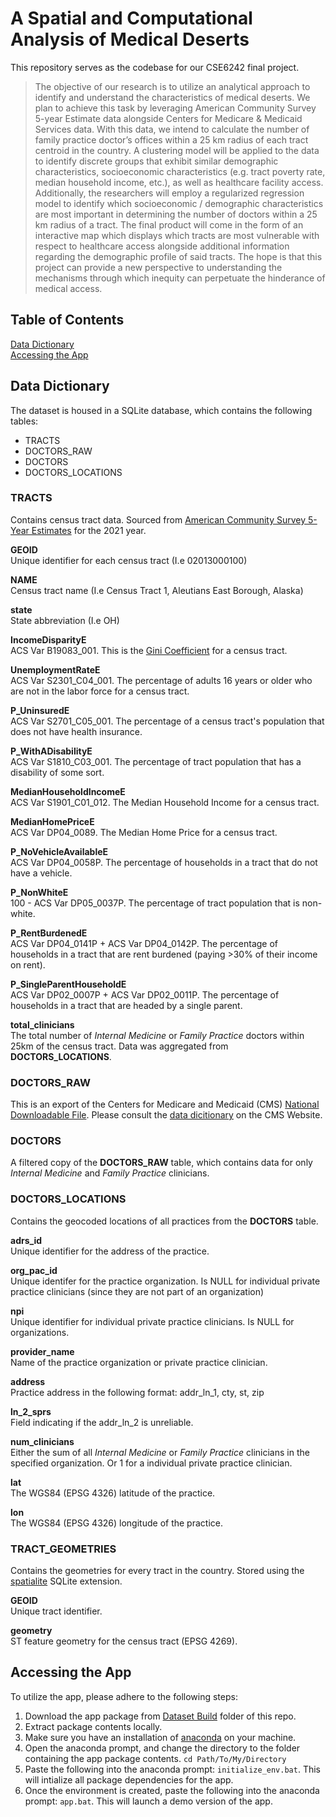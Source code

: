 # A Spatial and Computational Analysis of Medical Deserts
This repository serves as the codebase for our CSE6242 final project.
>The objective of our research is to utilize an analytical approach to identify and understand the characteristics of medical deserts. We plan to achieve this task by leveraging American Community Survey 5-year Estimate data alongside Centers for Medicare & Medicaid Services data. With this data, we intend to calculate the number of family practice doctor’s offices within a 25 km radius of each tract centroid in the country. A clustering model will be applied to the data to identify discrete groups that exhibit similar demographic characteristics, socioeconomic characteristics (e.g. tract poverty rate, median household income, etc.), as well as healthcare facility access. Additionally, the researchers will employ a regularized regression model to identify which socioeconomic / demographic characteristics are most important in determining the number of doctors within a 25 km radius of a tract. The final product will come in the form of an interactive map which displays which tracts are most vulnerable with respect to healthcare access alongside additional information regarding the demographic profile of said tracts. The hope is that this project can provide a new perspective to understanding the mechanisms through which inequity can perpetuate the hinderance of medical access.

## Table of Contents
[Data Dictionary](#data-dictionary)  
[Accessing the App](#accessing-the-app)

## Data Dictionary
The dataset is housed in a SQLite database, which contains the following tables:

- TRACTS
- DOCTORS_RAW
- DOCTORS
- DOCTORS_LOCATIONS

### TRACTS
Contains census tract data. Sourced from [American Community Survey 5-Year Estimates](https://www.census.gov/data/developers/data-sets/acs-5year.html) for the 2021 year.

**GEOID**  
Unique identifier for each census tract (I.e 02013000100)

**NAME**  
Census tract name (I.e Census Tract 1, Aleutians East Borough, Alaska)

**state**  
State abbreviation (I.e OH)

**IncomeDisparityE**  
ACS Var B19083_001. This is the [Gini Coefficient](https://en.wikipedia.org/wiki/Gini_coefficient) for a census tract.

**UnemploymentRateE**  
ACS Var S2301_C04_001. The percentage of adults 16 years or older who are not in the labor force for a census tract.

**P_UninsuredE**  
ACS Var S2701_C05_001. The percentage of a census tract's population that does not have health insurance.

**P_WithADisabilityE**  
ACS Var S1810_C03_001. The percentage of tract population that has a disability of some sort.

**MedianHouseholdIncomeE**  
ACS Var S1901_C01_012. The Median Household Income for a census tract.

**MedianHomePriceE**  
ACS Var DP04_0089. The Median Home Price for a census tract. 

**P_NoVehicleAvailableE**  
ACS Var DP04_0058P. The percentage of households in a tract that do not have a vehicle.

**P_NonWhiteE**  
100 - ACS Var DP05_0037P. The percentage of tract population that is non-white.

**P_RentBurdenedE**  
ACS Var DP04_0141P + ACS Var DP04_0142P. The percentage of households in a tract that are rent burdened (paying >30% of their income on rent).

**P_SingleParentHouseholdE**  
ACS Var DP02_0007P + ACS Var DP02_0011P. The percentage of households in a tract that are headed by a single parent.

**total_clinicians**  
The total number of *Internal Medicine* or *Family Practice* doctors within 25km of the census tract. Data was aggregated from **DOCTORS_LOCATIONS**.

### DOCTORS_RAW  
This is an export of the Centers for Medicare and Medicaid (CMS) [National Downloadable File](https://data.cms.gov/provider-data/dataset/mj5m-pzi6). Please consult the [data dicitionary](https://data.cms.gov/provider-data/sites/default/files/data_dictionaries/physician/DOC_Data_Dictionary.pdf) on the CMS Website.

### DOCTORS
A filtered copy of the **DOCTORS_RAW** table, which contains data for only *Internal Medicine* and *Family Practice* clinicians.

### DOCTORS_LOCATIONS
Contains the geocoded locations of all practices from the **DOCTORS** table.

**adrs_id**  
Unique identifier for the address of the practice.

**org_pac_id**  
Unique identifer for the practice organization. Is NULL for individual private practice clinicians (since they are not part of an organization)

**npi**  
Unique identifier for individual private practice clinicians. Is NULL for organizations.

**provider_name**  
Name of the practice organization or private practice clinician.

**address**  
Practice address in the following format: addr_ln_1, cty, st, zip

**ln_2_sprs**  
Field indicating if the addr_ln_2 is unreliable.

**num_clinicians**  
Either the sum of all *Internal Medicine* or *Family Practice* clinicians in the specified organization. Or 1 for a individual private practice clinician.

**lat**  
The WGS84 (EPSG 4326) latitude of the practice.

**lon**  
The WGS84 (EPSG 4326) longitude of the practice.

### TRACT_GEOMETRIES
Contains the geometries for every tract in the country. Stored using the [spatialite](https://www.gaia-gis.it/fossil/libspatialite/index) SQLite extension.

**GEOID**  
Unique tract identifier.

**geometry**  
ST feature geometry for the census tract (EPSG 4269).

## Accessing the App
To utilize the app, please adhere to the following steps:

1. Download the app package from [Dataset Build](https://github.com/MuelMart/Medical-Deserts/tree/main/Dataset%20Build) folder of this repo.
2. Extract package contents locally.
2. Make sure you have an installation of [anaconda](https://anaconda.org/) on your machine.
3. Open the anaconda prompt, and change the directory to the folder containing the app package contents. `cd Path/To/My/Directory`
4. Paste the following into the anaconda prompt: `initialize_env.bat`. This will intialize all package dependencies for the app.
5. Once the environment is created, paste the following into the anaconda prompt: `app.bat`. This will launch a demo version of the app.

